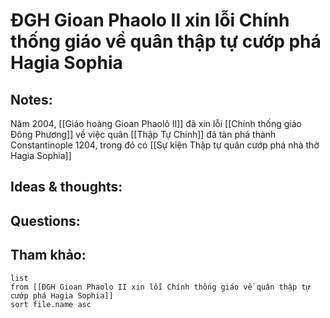 # ĐGH Gioan Phaolo II xin lỗi Chính thống giáo về quân thập tự cướp phá Hagia Sophia

## Notes:
Năm 2004, [[Giáo hoàng Gioan Phaolô II]]  đã xin lỗi [[Chính thống giáo Đông Phương]] về việc quân [[Thập Tự Chinh]] đã tàn phá thành Constantinople 1204, trong đó có [[Sự kiện Thập tự quân cướp phá nhà thờ Hagia Sophia]]

## Ideas & thoughts:

## Questions:


## Tham khảo:
```dataview
list
from [[ĐGH Gioan Phaolo II xin lỗi Chính thống giáo về quân thập tự cướp phá Hagia Sophia]]
sort file.name asc
```


